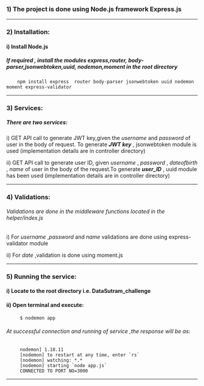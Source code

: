 ### 1)  The project is done using Node.js framework Express.js
----------------------------------------------------------------------------

### 2)  Installation:
#### i)   Install Node.js	
#####  If required , install the modules express,router, body-parser,jsonwebtoken,uuid, nodemon,moment in the root directory

        npm install express  router body-parser jsonwebtoken uuid nodemon moment express-validator
            
----------------------------------------------------------------------------

### 3)  Services:
##### There are two services:

i) GET API call to generate JWT key,given the _username_ and  _password_ of user in the body of request. To generate _**JWT key**_  , jsonwebtoken module is used (implementation details are in controller directory)

ii) GET API call to generate user ID, given _username_ , _password_ , _dateofbirth_ , _name_  of user in the body of the  request.To generate _**user_ID**_  , uuid module has been used (implementation details are in controller directory)

--------------------------------------------------------------------------------
### 4)   Validations:

###### Validations are done in the middleware functions located in the helper/index.js 
   
 i) For _username_ ,_password_ and _name_ validations are done using express-validator module
   
 ii) For _date_ ,validation is done using moment.js
 
 --------------------------------------------------------------------------- 
 
 ### 5) Running the service:
 
 #### i)  Locate to the root directory i.e. DataSutram_challenge 
 #### ii)  Open terminal and execute:
         $ nodemon app
 ###### *At successful connection and running of service ,the response will be as:*   
         nodemon] 1.18.11
         [nodemon] to restart at any time, enter `rs`
         [nodemon] watching: *.*
         [nodemon] starting `node app.js`
         CONNECTED TO PORT NO=3000
----------------------------------------------------------------------------------

        
     
 

